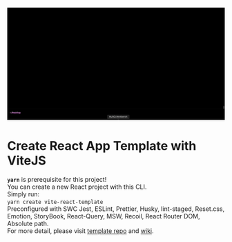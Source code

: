 ![record](./record.gif)
# Create React App Template with ViteJS
**`yarn`** is prerequisite for this project!  
You can create a new React project with this CLI.   
Simply run:   
`yarn create vite-react-template`   
Preconfigured with SWC Jest, ESLint, Prettier, Husky, lint-staged, Reset.css, Emotion, StoryBook, React-Query, MSW, Recoil, React Router DOM, Absolute path.   
For more detail, please visit [template repo](https://github.com/jeus0630/react-template) and [wiki](https://github.com/jeus0630/react-template/wiki).
